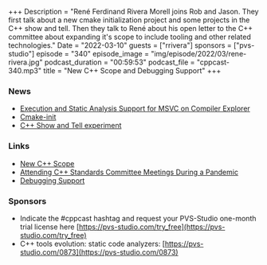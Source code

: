 +++
Description = "René Ferdinand Rivera Morell joins Rob and Jason. They first talk about a new cmake initialization project and some projects in the C++ show and tell. Then they talk to René about his open letter to the C++ committee about expanding it's scope to include tooling and other related technologies."
Date = "2022-03-10"
guests = ["rrivera"]
sponsors = ["pvs-studio"]
episode = "340"
episode_image = "img/episode/2022/03/rene-rivera.jpg"
podcast_duration = "00:59:53"
podcast_file = "cppcast-340.mp3"
title = "New C++ Scope and Debugging Support"
+++

### News ###

 - [Execution and Static Analysis Support for MSVC on Compiler Explorer](https://devblogs.microsoft.com/cppblog/execution-and-static-analysis-support-for-msvc-on-compiler-explorer/)
 - [Cmake-init](https://github.com/friendlyanon/cmake-init)
 - [C++ Show and Tell experiment](https://old.reddit.com/r/cpp/comments/ssgqtu/c_show_and_tell_experiment/)

### Links ###

 - [New C++ Scope](https://github.com/grafikrobot/cpp_scope)
 - [Attending C++ Standards Committee Meetings During a Pandemic](http://www.open-std.org/jtc1/sc22/wg21/docs/papers/2021/p2492r0.html)
 - [Debugging Support](http://www.open-std.org/jtc1/sc22/wg21/docs/papers/2022/p2546r0.html)

### Sponsors ###

- Indicate the #cppcast hashtag and request your PVS-Studio one-month trial license here [https://pvs-studio.com/try_free](https://pvs-studio.com/try_free)
- C++ tools evolution: static code analyzers:
[https://pvs-studio.com/0873](https://pvs-studio.com/0873)


